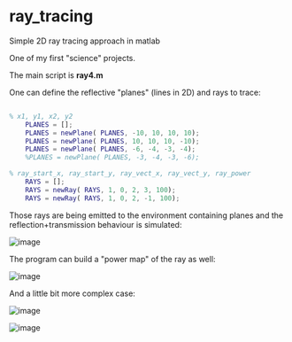 # ray_tracing
Simple 2D ray tracing approach in matlab

One of my first "science" projects.

The main script is **ray4.m**

One can define the reflective "planes" (lines in 2D) and rays to trace:
```matlab

% x1, y1, x2, y2
    PLANES = [];
    PLANES = newPlane( PLANES, -10, 10, 10, 10);
    PLANES = newPlane( PLANES, 10, 10, 10, -10);
    PLANES = newPlane( PLANES, -6, -4, -3, -4);
    %PLANES = newPlane( PLANES, -3, -4, -3, -6);

% ray_start_x, ray_start_y, ray_vect_x, ray_vect_y, ray_power
    RAYS = [];
    RAYS = newRay( RAYS, 1, 0, 2, 3, 100);
    RAYS = newRay( RAYS, 1, 0, 2, -1, 100);
```

Those rays are being emitted to the environment containing planes and the reflection+transmission behaviour is simulated:

![image](https://user-images.githubusercontent.com/26975498/164226431-8e15e3d6-ff49-4d14-ab02-2e909b4b8dc0.png)


The program can build a "power map" of the ray as well:

![image](https://user-images.githubusercontent.com/26975498/164226604-d3b1848b-af18-4bca-aa13-30cdefc80032.png)

And a little bit more complex case:

![image](https://user-images.githubusercontent.com/26975498/164226696-936439d0-1346-4357-9374-db0508fdfb75.png)

![image](https://user-images.githubusercontent.com/26975498/164226719-092d1334-e05f-4441-96aa-c4d0602d8d73.png)


